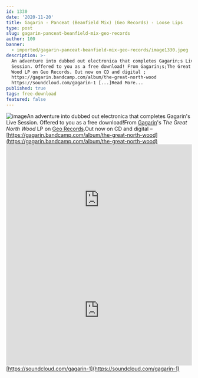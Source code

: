 ```yaml
---
id: 1330
date: '2020-11-20'
title: Gagarin - Panceat (Beanfield Mix) (Geo Records) - Loose Lips
type: post
slug: gagarin-panceat-beanfield-mix-geo-records
author: 100
banner:
  - imported/gagarin-panceat-beanfield-mix-geo-records/image1330.jpeg
description: >-
  An adventure into dubbed out electronica that completes Gagarin;s Live
  Session. Offered to you as a free download! From Gagarin;s;The Great North
  Wood LP on Geo Records. Out now on CD and digital ;
  https://gagarin.bandcamp.com/album/the-great-north-wood
  https://soundcloud.com/gagarin-1 [...]Read More...
published: true
tags: free-download
featured: false
---
```

![image](../imported/gagarin-panceat-beanfield-mix-geo-records/image1330.jpeg)An adventure into dubbed out electronica that completes Gagarin's Live Session. Offered to you as a free download!From [Gagarin](https://gagarin.bandcamp.com/)'s _The Great North Wood_ LP on [Geo Records](https://georecords.kudosrecords.co.uk/).Out now on CD and digital – [https://gagarin.bandcamp.com/album/the-great-north-wood](https://gagarin.bandcamp.com/album/the-great-north-wood)<iframe width='100%' height='300' scrolling='no' frameborder='no' allow='autoplay' src='https://w.soundcloud.com/player/?url=https%3A//api.soundcloud.com/tracks/932923921&color=%23ff5500&auto_play=false&hide_related=false&show_comments=true&show_user=true&show_reposts=false&show_teaser=true'></iframe><iframe width='100%' height='300' scrolling='no' frameborder='no' allow='autoplay' src='https://www.youtube.com/embed/hmCxF07ctJI'></iframe>[](https://soundcloud.com/gagarin-1)[](https://soundcloud.com/gagarin-1)[https://soundcloud.com/gagarin-1](https://soundcloud.com/gagarin-1)
